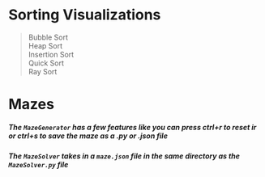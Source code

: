 # Sorting Visualizations

> Bubble Sort  
> Heap Sort  
> Insertion Sort  
> Quick Sort  
> Ray Sort  

# Mazes

##### The `MazeGenerator` has a few features like you can press ctrl+r to reset ir or ctrl+s to save the maze as a .py or .json file
##### The `MazeSolver` takes in a `maze.json` file in the same directory as the `MazeSolver.py` file 